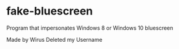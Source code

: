 # fake-bluescreen
Program that impersonates Windows 8 or Windows 10 bluescreen

Made by Wirus Deleted my Username
